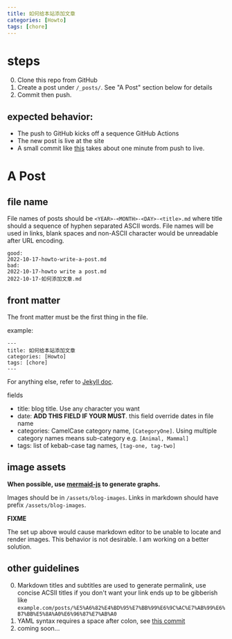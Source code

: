```yaml
---
title: 如何给本站添加文章
categories: [Howto]
tags: [chore]
---
```


# steps

0. Clone this repo from GitHub
1. Create a post under `/_posts/`. See "A Post" section below for details
2. Commit then push.

## expected behavior:

- The push to GitHub kicks off a sequence GitHub Actions
- The new post is live at the site
- A small commit like [this](https://github.com/li6in9muyou/li6in9muyou.github.io/commit/682e485caccb328c7a4595632f69bdd63891ce79) takes about one minute from push to live.

# A Post

## file name

File names of posts should be `<YEAR>-<MONTH>-<DAY>-<title>.md` where title should a sequence of hyphen separated ASCII words. File names will be used in links, blank spaces and non-ASCII character would be unreadable after URL encoding.

```
good:
2022-10-17-howto-write-a-post.md
bad:
2022-10-17-howto write a post.md
2022-10-17-如何添加文章.md
```

## front matter

The front matter must be the first thing in the file.

example:

```
---
title: 如何给本站添加文章
categories: [Howto]
tags: [chore]
---
```

For anything else, refer to [Jekyll doc](https://jekyllrb.com/docs/front-matter/).

fields

- title: blog title. Use any character you want
- date: **ADD THIS FIELD IF YOUR MUST**. this field override dates in file name
- categories: CamelCase category name, `[CategoryOne]`. Using multiple category names means sub-category e.g. `[Animal, Mammal]`
- tags: list of kebab-case tag names, `[tag-one, tag-two]`

## image assets

**When possible, use [mermaid-js](https://mermaid-js.github.io/mermaid/#/) to generate graphs.**

Images should be in `/assets/blog-images`. Links in markdown should have prefix `/assets/blog-images`.

**FIXME**

The set up above would cause markdown editor to be unable to locate and render images. This behavior is not desirable. I am working on a better solution.

## other guidelines

0. Markdown titles and subtitles are used to generate permalink, use concise ACSII titles if you don't want your link ends up to be gibberish like `example.com/posts/%E5%A6%82%E4%BD%95%E7%BB%99%E6%9C%AC%E7%AB%99%E6%B7%BB%E5%8A%A0%E6%96%87%E7%AB%A0`
1. YAML syntax requires a space after colon, see [this commit](https://github.com/li6in9muyou/li6in9muyou.github.io/commit/1bfe2750)
2. coming soon...
